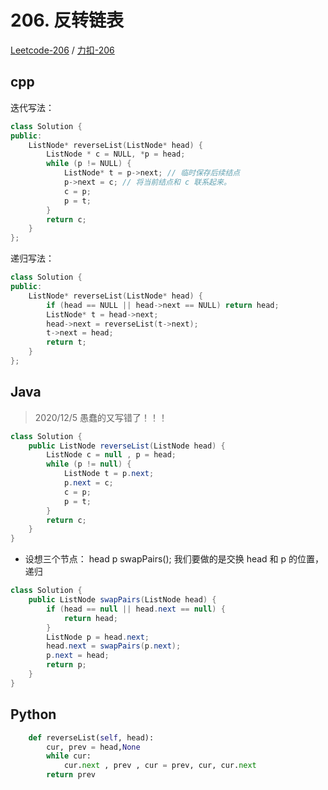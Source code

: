 # 206. 反转链表

[Leetcode-206](https://leetcode.com/problems/reverse-linked-list/) / [力扣-206](https://leetcode-cn.com/problems/reverse-linked-list/)

## cpp

迭代写法：

```cpp
class Solution {
public:
    ListNode* reverseList(ListNode* head) {
        ListNode * c = NULL, *p = head; 
        while (p != NULL) {
            ListNode* t = p->next; // 临时保存后续结点
            p->next = c; // 将当前结点和 c 联系起来。
            c = p; 
            p = t;
        }
        return c;
    }
};
```

递归写法：

```cpp
class Solution {
public:
    ListNode* reverseList(ListNode* head) {
        if (head == NULL || head->next == NULL) return head;
        ListNode* t = head->next;
        head->next = reverseList(t->next);
        t->next = head;
        return t; 
    }
};
```

## Java

> 2020/12/5 愚蠢的又写错了！！！

```java
class Solution {
    public ListNode reverseList(ListNode head) {
        ListNode c = null , p = head;
        while (p != null) {
            ListNode t = p.next;
            p.next = c;
            c = p;
            p = t;
        }
        return c;
    }
}
```

- 设想三个节点： head p swapPairs(); 我们要做的是交换 head 和 p 的位置，递归

```java
class Solution {
    public ListNode swapPairs(ListNode head) {
        if (head == null || head.next == null) {
            return head;
        }
        ListNode p = head.next;
        head.next = swapPairs(p.next);
        p.next = head;
        return p;
    }
}
```

## Python 

```python
    def reverseList(self, head):
        cur, prev = head,None
        while cur:
            cur.next , prev , cur = prev, cur, cur.next
        return prev
```

